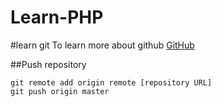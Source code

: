 # Learn-PHP


#learn git
To learn more about github [GitHub](http://jameswillweb.github.io/github-for-web-designers/reference.html)

##Push repository

```
git remote add origin remote [repository URL]
git push origin master
```
